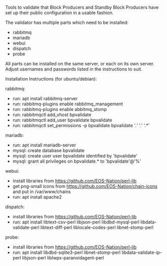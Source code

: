 Tools to validate that Block Producers and Standby Block Producers have set up their public configuration in a usable fashion.

The validator has multiple parts which need to be installed:
- rabbitmq
- mariadb
- webui
- dispatch
- probe

All parts can be installed on the same server, or each on its own server. Adjust usernames and passwords listed in the instructions to suit.

Installation Instructions (for ubuntu/debian):

rabbitmq:
- run: apt install rabbitmq-server
- run: rabbitmq-plugins enable rabbitmq_management
- run: rabbitmq-plugins enable abbitmq_stomp
- run: rabbitmqctl add_vhost bpvalidate
- run: rabbitmqctl add_user bpvalidate bpvalidate
- run: rabbitmqctl set_permissions -p bpvalidate bpvalidate '.*' '.*' '.*'

mariadb:
- run: apt install mariadb-server
- mysql: create database bpvalidate
- mysql: create user user bpvalidate identified by 'bpvalidate'
- mysql: grant all privileges on bpvalidate.* to 'bpvalidate'@'%'

webui:
- install libraries from https://github.com/EOS-Nation/perl-lib
- get png-small icons from https://github.com/EOS-Nation/chain-icons and put in /var/www/chains
- run: apt install apache2

dispatch:
- install libraries from https://github.com/EOS-Nation/perl-lib
- run: apt install libtext-csv-perl libjson-perl libdbd-mysql-perl libdata-validate-perl libtext-diff-perl liblocale-codes-perl libnet-stomp-perl

probe:
- install libraries from https://github.com/EOS-Nation/perl-lib
- run: apt install libdbd-sqlite3-perl libnet-stomp-perl libdata-validate-ip-perl libjson-perl liblwpx-paranoidagent-perl

